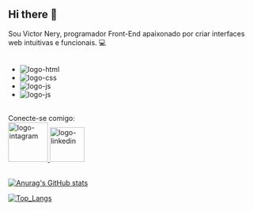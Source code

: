 ## Hi there 👋

Sou Victor Nery, programador Front-End apaixonado por criar interfaces web intuitivas e funcionais. :computer:
<br>
<br>
- <img src="https://img.shields.io/badge/HTML5-E34F26?style=for-the-badge&logo=html5&logoColor=white" alt="logo-html">
- <img src="https://img.shields.io/badge/CSS3-1572B6?style=for-the-badge&logo=css3&logoColor=white" alt="logo-css">
- <img src="https://img.shields.io/badge/JavaScript-F7DF1E?style=for-the-badge&logo=javascript&logoColor=black" alt="logo-js">
- <img src="https://img.shields.io/badge/React-20232A?style=for-the-badge&logo=react&logoColor=61DAFB" alt="logo-js">
<br>
Conecte-se comigo:
<br>
<a href="https://www.instagram.com/victorneryd?igsh=d2lhOW12Nm8yY3ow&utm_source=qr"> 
<img src="https://img.shields.io/badge/Instagram-E4405F?style=for-the-badge&logo=instagram&logoColor=white" width="80px" alt="logo-intagram">
</a>
<a href="https://www.linkedin.com/in/victor-nery-441a1b109?utm_source=share&utm_campaign=share_via&utm_content=profile&utm_medium=ios_app"> 
<img src="https://img.shields.io/badge/LinkedIn-0077B5?style=for-the-badge&logo=linkedin&logoColor=white" width="70px" alt="logo-linkedin">
</a>
<br>
<br>

[![Anurag's GitHub stats](https://github-readme-stats.vercel.app/api?username=victornery22)](https://github.com/anuraghazra/github-readme-stats)

[![Top_Langs](https://github-readme-stats.vercel.app/api/top-langs/?username=victornery22)](https://github.com/anuraghazra/github-readme-stats)
